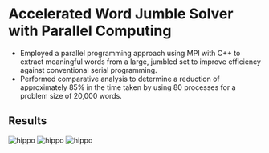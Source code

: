 # Accelerated Word Jumble Solver with Parallel Computing
- Employed a parallel programming approach using MPI with C++ to extract meaningful words from a large, jumbled set to improve efficiency against conventional serial programming. 
- Performed comparative analysis to determine a reduction of approximately 85% in the time taken by using 80 processes for a problem size of 20,000 words.

## Results
![hippo](Results/SampleSolved.png)
![hippo](Results/ResultsTable.png)
![hippo](Results/Speedup_graphs.png)
